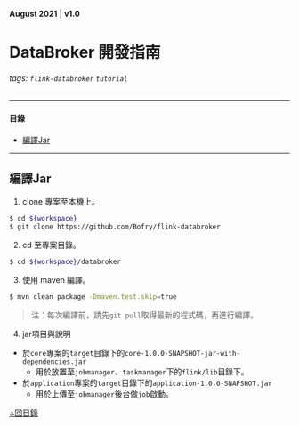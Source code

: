 **August 2021**  |  **v1.0**

DataBroker 開發指南
==================================

###### tags: `flink-databroker` `tutorial`

----------------------------------------------------------------
#### 目錄
  - [編譯Jar](#編譯jar)
----------------------------------------------------------------

## 編譯Jar
 
1. clone 專案至本機上。
```bash
$ cd ${workspace}
$ git clone https://github.com/Bofry/flink-databroker
```
2. cd 至專案目錄。
```bash
$ cd ${workspace}/databroker
```
3. 使用 maven 編譯。
```bash
$ mvn clean package -Dmaven.test.skip=true
```
> 注：每次編譯前，請先`git pull`取得最新的程式碼，再進行編譯。

4. jar項目與說明
- 於`core`專案的`target`目錄下的`core-1.0.0-SNAPSHOT-jar-with-dependencies.jar`
  - 用於放置至`jobmanager`、`taskmanager`下的`flink/lib`目錄下。
- 於`application`專案的`target`目錄下的`application-1.0.0-SNAPSHOT.jar`
  - 用於上傳至`jobmanager`後台做`job`啟動。

[🔝回目錄](#%e7%9b%ae%e9%8c%84)